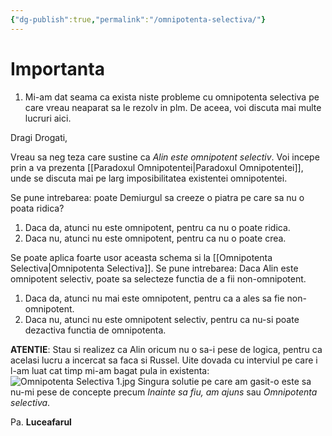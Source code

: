```yaml
---
{"dg-publish":true,"permalink":"/omnipotenta-selectiva/"}
---
```


# Importanta
1. Mi-am dat seama ca exista niste probleme cu omnipotenta selectiva pe care vreau neaparat sa le rezolv in plm. De aceea, voi discuta mai multe lucruri aici. 

Dragi Drogati, 

Vreau sa neg teza care sustine ca *Alin este omnipotent selectiv*. Voi incepe prin a va prezenta [[Paradoxul Omnipotentei\|Paradoxul Omnipotentei]], unde se discuta mai pe larg imposibilitatea existentei omnipotentei. 

Se pune intrebarea: poate Demiurgul sa creeze o piatra pe care sa nu o poata ridica? 

1. Daca da, atunci nu este omnipotent, pentru ca nu o poate ridica. 
2. Daca nu, atunci nu este omnipotent, pentru ca nu o poate crea. 

Se poate aplica foarte usor aceasta schema si la [[Omnipotenta Selectiva\|Omnipotenta Selectiva]]. Se pune intrebarea: Daca Alin este omnipotent selectiv, poate sa selecteze functia de a fii non-omnipotent. 

1. Daca da, atunci nu mai este omnipotent, pentru ca a ales sa fie non-omnipotent.
2. Daca nu, atunci nu este omnipotent selectiv, pentru ca nu-si poate dezactiva functia de omnipotenta. 

**ATENTIE**: Stau si realizez ca Alin oricum nu o sa-i pese de logica, pentru ca acelasi lucru a incercat sa faca si Russel. Uite dovada cu interviul pe care i l-am luat cat timp mi-am bagat pula in existenta:
![Omnipotenta Selectiva 1.jpg](/img/user/Omnipotenta%20Selectiva%201.jpg)
Singura solutie pe care am gasit-o este sa nu-mi pese de concepte precum *Inainte sa fiu, am ajuns* sau *Omnipotenta selectiva*. 

Pa. 
**Luceafarul**
